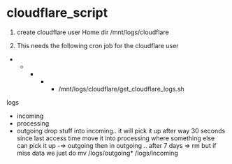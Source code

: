 # cloudflare_script
1. create cloudflare user
    Home dir /mnt/logs/cloudflare

2. This needs the following cron job for the cloudflare user
* * * * * /mnt/logs/cloudflare/get_cloudflare_logs.sh

logs
- incoming
- processing
- outgoing
drop stuff into incoming.. it will pick it up after way 30 seconds since last access time
move it into processing
where something else can pick it up -=> outgoing
then in outgoing .. after 7 days => rm
but if miss data
we just do mv /logs/outgoing* /logs/incoming
